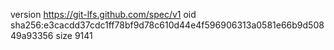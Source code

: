 version https://git-lfs.github.com/spec/v1
oid sha256:e3cacdd37cdc1ff78bf9d78c610d44e4f596906313a0581e66b9d50849a93356
size 9141
